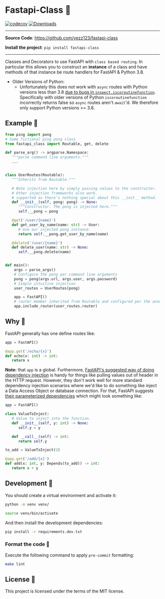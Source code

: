 # Fastapi-Class 🦜

[![codecov](https://codecov.io/gh/yezz123/fastapi-class/branch/main/graph/badge.svg?token=1W73kO30IL)](https://codecov.io/gh/yezz123/fastapi-class)
[![Downloads](https://pepy.tech/badge/fastapi-class)](https://pepy.tech/project/fastapi-class)

---

**Source Code**: <https://github.com/yezz123/fastapi-class>

**Install the project**: `pip install fastapi-class`

---

Classes and Decorators to use FastAPI with `class based routing`. In particular this allows you to
construct an **instance** of a class and have methods of that instance be route handlers for FastAPI & Python 3.8.

- Older Versions of Python:
  - Unfortunately this does not work with `async` routes with Python versions less than 3.8 [due to bugs in `inspect.iscoroutinefunction`](https://stackoverflow.com/a/52422903/1431244). Specifically with older versions of Python `iscoroutinefunction` incorrectly returns false so `async` routes aren't `await`'d. We therefore only support Python versions >= 3.8.

## Example 🐢

```py
from ping import pong
# Some fictional ping pong class
from fastapi_class import Routable, get, delete

def parse_arg() -> argparse.Namespace:
   """parse command line arguments."""
   ...


class UserRoutes(Routable):
   """Inherits from Routable."""

   # Note injection here by simply passing values to the constructor.
   # Other injection frameworks also work.
   # supported as there's nothing special about this __init__ method.
   def __init__(self, pong: pong) -> None:
      """Constructor. The pong is injected here."""
      self.__pong = pong

   @get('/user/{name}')
   def get_user_by_name(name: str) -> User:
      # Use our injected pong instance.
      return self.__pong.get_user_by_name(name)

   @delete('/user/{name}')
   def delete_user(name: str) -> None:
      self.__pong.delete(name)


def main():
    args = parse_args()
    # Configure the pong per command line arguments
    pong = pong(args.url, args.user, args.password)
    # Simple intuitive injection
    user_routes = UserRoutes(pong)

    app = FastAPI()
    # router member inherited from Routable and configured per the annotations.
    app.include_router(user_routes.router)
```

## Why 🐣

FastAPI generally has one define routes like:

```py
app = FastAPI()

@app.get('/echo/{x}')
def echo(x: int) -> int:
   return x
```

__Note:__ that `app` is a global. Furthermore, [FastAPI's suggested way of doing dependency injection](https://fastapi.tiangolo.com/tutorial/dependencies/classes-as-dependencies/) is handy for things like pulling values out of header in the HTTP request. However, they don't work well for more standard dependency injection scenarios where we'd like to do something like inject a Data Access Object or database connection. For that, FastAPI suggests [their parameterized dependencies](https://fastapi.tiangolo.com/advanced/advanced-dependencies/) which might look something like:

```py
app = FastAPI()

class ValueToInject:
   # Value to inject into the function.
   def __init__(self, y: int) -> None:
      self.y = y

   def __call__(self) -> int:
      return self.y

to_add = ValueToInject(2)

@app.get('/add/{x}')
def add(x: int, y: Depends(to_add)) -> int:
   return x + y
```

## Development 🚧

You should create a virtual environment and activate it:

```bash
python -m venv venv/
```

```bash
source venv/bin/activate
```

And then install the development dependencies:

```bash
pip install -r requirements.dev.txt
```

### Format the code 💅

Execute the following command to apply `pre-commit` formatting:

```bash
make lint
```

## License 🍻

This project is licensed under the terms of the MIT license.
